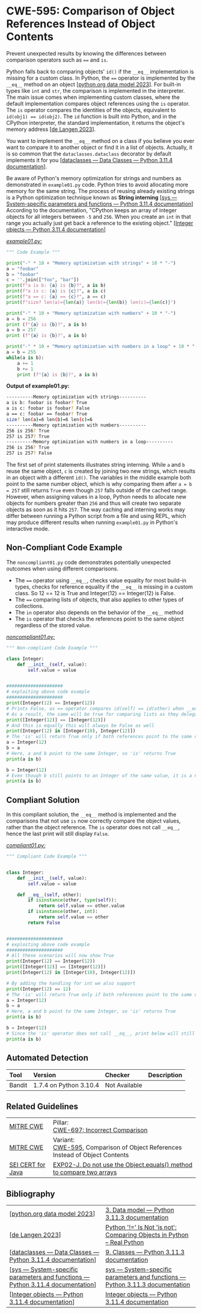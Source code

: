 # CWE-595: Comparison of Object References Instead of Object Contents

Prevent unexpected results by knowing the differences between comparison operators such as `==` and `is`.

 Python falls back to comparing objects' `id()` if the `__eq__` implementation is missing for a custom class. In Python, the `==` operator is implemented by the `__eq__` method on an object [[python.org data model 2023](https://docs.python.org/3/reference/datamodel.html?highlight=__eq__#object.__eq__)]. For built-in types like `int` and `str`, the comparison is implemented in the interpreter. The main issue comes when implementing custom classes, where the default implementation compares object references using the `is` operator. The `is` operator compares the identities of the objects, equivalent to `id(obj1) == id(obj2)`. The `id` function is built into Python, and in the CPython interpreter, the standard implementation, it returns the object's memory address [[de Langen 2023](https://realpython.com/python-is-identity-vs-equality/)].

You want to implement the `__eq__` method on a class if you believe you ever want to compare it to another object or find it in a list of objects. Actually, it is so common that the `dataclasses.dataclass` decorator by default implements it for you [[dataclasses — Data Classes — Python 3.11.4 documentation](https://docs.python.org/3/library/dataclasses.html#dataclasses.dataclass)].

Be aware of Python's memory optimization for strings and numbers as demonstrated in `example01.py` code.
Python tries to avoid allocating more memory for the same string. The process of reusing already existing strings is a Python optimization technique known as **String interning** [[sys — System-specific parameters and functions — Python 3.11.4 documentation](https://docs.python.org/3/library/sys.html#sys.intern)] According to the documentation, "CPython keeps an array of integer objects for all integers between `-5` and `256`. When you create an `int` in that range you actually just get back a reference to the existing object." [[Integer objects — Python 3.11.4 documentation](https://docs.python.org/3/c-api/long.html#c.PyLong_FromLong)]

_[example01.py:](example01.py)_

```py
""" Code Example """

print("-" * 10 + "Memory optimization with strings" + 10 * "-")
a = "foobar"
b = "foobar"
c = ''.join(["foo", "bar"])
print(f"a is b: {a} is {b}?", a is b)
print(f"a is c: {a} is {c}?", a is c)
print(f"a == c: {a} == {c}?", a == c)
print(f"size? len(a)={len(a)} len(b)={len(b)} len(c)={len(c)}")

print("-" * 10 + "Memory optimization with numbers" + 10 * "-")
a = b = 256
print (f"{a} is {b}?", a is b)
a = b = 257
print (f"{a} is {b}?", a is b)

print("-" * 10 + "Memory optimization with numbers in a loop" + 10 * "-")
a = b = 255
while(a is b):
    a += 1
    b += 1
    print (f"{a} is {b}?", a is b)
```

 **Output of example01.py:**

```bash
----------Memory optimization with strings----------
a is b: foobar is foobar? True
a is c: foobar is foobar? False
a == c: foobar == foobar? True
size? len(a)=6 len(b)=6 len(c)=6
----------Memory optimization with numbers----------
256 is 256? True
257 is 257? True
----------Memory optimization with numbers in a loop----------
256 is 256? True
257 is 257? False
```

The first set of print statements illustrates string interning. While `a` and `b` reuse the same object, `c` is created by joining two new strings, which results in an object with a different `id()`. The variables in the middle example both point to the same number object, which is why comparing them after `a = b = 257` still returns `True` even though `257` falls outside of the cached range. However, when assigning values in a loop, Python needs to allocate new objects for numbers greater than `256` and thus will create two separate objects as soon as it hits `257`. The way caching and interning works may differ between running a Python script from a file and using REPL, which may produce different results when running `example01.py` in Python's interactive mode.

## Non-Compliant Code Example

The `noncompliant01.py` code demonstrates potentially unexpected outcomes when using different comparisons.

* The `==` operator using `__eq__`, checks value equality for most build-in types, checks for reference equality if the `__eq__` is missing  in a custom class. So 12 == 12 is True and Integer(12) == Integer(12) is False.
* The `==` comparing lists of objects, that also applies to other types of collections.
* The `in` operator also depends on the behavior of the `__eq__` method
* The `is` operator that checks the references point to the same object regardless of the stored value.

_[noncompliant01.py:](noncompliant01.py)_

```py
""" Non-compliant Code Example """

class Integer:
    def __init__(self, value):
        self.value = value


#####################
# exploiting above code example
#####################
print(Integer(12) == Integer(12))
# Prints False, as == operator compares id(self) == id(other) when __eq__ isn't implemented
# As a result, the same will be true for comparing lists as they delegate comparison to the objects.
print([Integer(12)] == [Integer(12)])
# And this is equally this will always be False as well
print(Integer(12) in [Integer(10), Integer(12)])
# The 'is' will return True only if both references point to the same object
a = Integer(12)
b = a
# Here, a and b point to the same Integer, so 'is' returns True
print(a is b)

b = Integer(12)
# Even though b still points to an Integer of the same value, it is a new object, so 'is' returns False
print(a is b)

```

## Compliant Solution

In this compliant solution, the `__eq__` method is implemented and the comparisons that not use `is` now correctly compare the object values, rather than the object reference. The `is` operator does not call `__eq__`, hence the last print will still display `False`.

_[compliant01.py:](compliant01.py)_

```py
""" Compliant Code Example """


class Integer:
    def __init__(self, value):
        self.value = value

    def __eq__(self, other):
        if isinstance(other, type(self)):
            return self.value == other.value
        if isinstance(other, int):
            return self.value == other
        return False


#####################
# exploiting above code example
#####################
# All these scenarios will now show True
print(Integer(12) == Integer(12))
print([Integer(12)] == [Integer(12)])
print(Integer(12) in [Integer(10), Integer(12)])

# By adding the handling for int we also support
print(Integer(12) == 12)
# The 'is' will return True only if both references point to the same object
a = Integer(12)
b = a
# Here, a and b point to the same Integer, so 'is' returns True
print(a is b)

b = Integer(12)
# Since the 'is' operator does not call __eq__, print below will still return False
print(a is b)

```

## Automated Detection

|Tool|Version|Checker|Description|
|:---|:---|:---|:---|
|Bandit|1.7.4 on Python 3.10.4|Not Available||

## Related Guidelines

|||
|:---|:---|
|[MITRE CWE](http://cwe.mitre.org/)|Pillar:<br>[CWE-697: Incorrect Comparison](https://cwe.mitre.org/data/definitions/697.html)|
|[MITRE CWE](http://cwe.mitre.org/)|Variant:<br>[CWE-595](https://cwe.mitre.org/data/definitions/197.html), Comparison of Object References Instead of Object Contents|
|[SEI CERT for Java](https://wiki.sei.cmu.edu/confluence/display/java/SEI+CERT+Oracle+Coding+Standard+for+Java)|[EXP02-J. Do not use the Object.equals() method to compare two arrays](https://wiki.sei.cmu.edu/confluence/display/java/EXP02-J.+Do+not+use+the+Object.equals%28%29+method+to+compare+two+arrays)|

## Bibliography

|||
|:---|:---|
|[[python.org data model 2023](https://docs.python.org/3/reference/datamodel.html?highlight=__eq__#object.__eq__)]|[3. Data model — Python 3.11.3 documentation](https://docs.python.org/3/reference/datamodel.html?highlight=__eq__#object.__eq__)|
|[[de Langen 2023](https://realpython.com/python-is-identity-vs-equality/)]|[Python '!=' Is Not 'is not': Comparing Objects in Python – Real Python](https://realpython.com/python-is-identity-vs-equality/)|
|[[dataclasses — Data Classes — Python 3.11.4 documentation](https://docs.python.org/3/library/dataclasses.html#dataclasses.dataclass)]|[9. Classes — Python 3.11.3 documentation](https://docs.python.org/3/tutorial/classes.html)|
|[[sys — System-specific parameters and functions — Python 3.11.4 documentation](https://docs.python.org/3/library/sys.html#sys.intern)]|[sys — System-specific parameters and functions — Python 3.11.3 documentation](https://docs.python.org/3/library/sys.html#sys.intern)|
|[[Integer objects — Python 3.11.4 documentation](https://docs.python.org/3/c-api/long.html#c.PyLong_FromLong)]|[Integer objects — Python 3.11.4 documentation](https://docs.python.org/3/c-api/long.html#c.PyLong_FromLong)|
